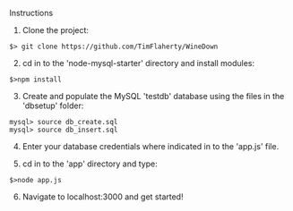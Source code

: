 Instructions

1. Clone the project:
```
$> git clone https://github.com/TimFlaherty/WineDown
```

2. cd in to the 'node-mysql-starter' directory and install modules:
```
$>npm install
```

3. Create and populate the MySQL 'testdb' database using the files in the 'dbsetup' folder:

```
mysql> source db_create.sql
mysql> source db_insert.sql
```

4. Enter your database credentials where indicated in to the 'app.js' file.

5. cd in to the 'app' directory and type:

```
$>node app.js
```

6. Navigate to localhost:3000 and get started!
